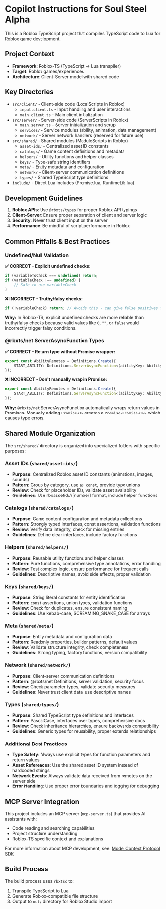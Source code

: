 # Copilot Instructions for Soul Steel Alpha

This is a Roblox TypeScript project that compiles TypeScript code to Lua for Roblox game development.

## Project Context

- **Framework**: Roblox-TS (TypeScript → Lua transpiler)
- **Target**: Roblox games/experiences
- **Architecture**: Client-Server model with shared code

## Key Directories

- `src/client/` - Client-side code (LocalScripts in Roblox)
  - `input.client.ts` - Input handling and user interactions
  - `main.client.ts` - Main client initialization
- `src/server/` - Server-side code (ServerScripts in Roblox)
  - `main.server.ts` - Server initialization and setup
  - `services/` - Service modules (ability, animation, data management)
  - `network/` - Server network handlers (reserved for future use)
- `src/shared/` - Shared modules (ModuleScripts in Roblox)
  - `asset-ids/` - Centralized asset ID constants
  - `catalogs/` - Game content definitions and metadata
  - `helpers/` - Utility functions and helper classes
  - `keys/` - Type-safe string identifiers
  - `meta/` - Entity metadata and configuration
  - `network/` - Client-server communication definitions
  - `types/` - Shared TypeScript type definitions
- `include/` - Direct Lua includes (Promise.lua, RuntimeLib.lua)

## Development Guidelines

1. **Roblox APIs**: Use `@rbxts/types` for proper Roblox API typings
2. **Client-Server**: Ensure proper separation of client and server logic
3. **Security**: Never trust client input on the server
4. **Performance**: Be mindful of script performance in Roblox

## Common Pitfalls & Best Practices

### Undefined/Null Validation

**✅ CORRECT - Explicit undefined checks:**
```typescript
if (variableToCheck === undefined) return;
if (variableCheck !== undefined) {
    // Safe to use variableCheck
}
```

**❌ INCORRECT - Truthy/falsy checks:**
```typescript
if (!variableCheck) return; // Avoids this - can give false positives for 0, "", false
```

**Why:** In Roblox-TS, explicit undefined checks are more reliable than truthy/falsy checks because valid values like `0`, `""`, or `false` would incorrectly trigger falsy conditions.

### @rbxts/net ServerAsyncFunction Types

**✅ CORRECT - Return type without Promise wrapper:**
```typescript
export const AbilityRemotes = Definitions.Create({
    START_ABILITY: Definitions.ServerAsyncFunction<(abilityKey: AbilityKey) => boolean>(),
});
```

**❌ INCORRECT - Don't manually wrap in Promise:**
```typescript
export const AbilityRemotes = Definitions.Create({
    START_ABILITY: Definitions.ServerAsyncFunction<(abilityKey: AbilityKey) => Promise<boolean>>(),
});
```

**Why:** `@rbxts/net` ServerAsyncFunction automatically wraps return values in Promises. Manually adding `Promise<T>` creates a `Promise<Promise<T>>` which causes type errors.

## Shared Module Organization

The `src/shared/` directory is organized into specialized folders with specific purposes:

### Asset IDs (`shared/asset-ids/`)
- **Purpose**: Centralized Roblox asset ID constants (animations, images, sounds)
- **Pattern**: Group by category, use `as const`, provide type unions
- **Review**: Check for placeholder IDs, validate asset availability
- **Guidelines**: Use rbxassetid://[number] format, include helper functions

### Catalogs (`shared/catalogs/`)
- **Purpose**: Game content configuration and metadata collections
- **Pattern**: Strongly typed interfaces, const assertions, validation functions
- **Review**: Verify data integrity, check for missing entries
- **Guidelines**: Define clear interfaces, include factory functions

### Helpers (`shared/helpers/`)
- **Purpose**: Reusable utility functions and helper classes
- **Pattern**: Pure functions, comprehensive type annotations, error handling
- **Review**: Test complex logic, ensure performance for frequent calls
- **Guidelines**: Descriptive names, avoid side effects, proper validation

### Keys (`shared/keys/`)
- **Purpose**: String literal constants for entity identification
- **Pattern**: `const` assertions, union types, validation functions
- **Review**: Check for duplicates, ensure consistent naming
- **Guidelines**: Use kebab-case, SCREAMING_SNAKE_CASE for arrays

### Meta (`shared/meta/`)
- **Purpose**: Entity metadata and configuration data
- **Pattern**: Readonly properties, builder patterns, default values
- **Review**: Validate structure integrity, check completeness
- **Guidelines**: Strong typing, factory functions, version compatibility

### Network (`shared/network/`)
- **Purpose**: Client-server communication definitions
- **Pattern**: @rbxts/net Definitions, server validation, security focus
- **Review**: Check parameter types, validate security measures
- **Guidelines**: Never trust client data, use descriptive names

### Types (`shared/types/`)
- **Purpose**: Shared TypeScript type definitions and interfaces
- **Pattern**: PascalCase, interfaces over types, comprehensive docs
- **Review**: Check inheritance hierarchies, ensure backwards compatibility
- **Guidelines**: Generic types for reusability, proper extends relationships

### Additional Best Practices

- **Type Safety**: Always use explicit types for function parameters and return values
- **Asset References**: Use the shared asset ID system instead of hardcoded strings
- **Network Events**: Always validate data received from remotes on the server side
- **Error Handling**: Use proper error boundaries and logging for debugging

## MCP Server Integration

This project includes an MCP server (`mcp-server.ts`) that provides AI assistants with:
- Code reading and searching capabilities
- Project structure understanding
- Roblox-TS specific context and explanations

For more information about MCP development, see: [Model Context Protocol SDK](https://github.com/modelcontextprotocol/create-python-server)

## Build Process

The build process uses `rbxtsc` to:
1. Transpile TypeScript to Lua
2. Generate Roblox-compatible file structure
3. Output to `out/` directory for Roblox Studio import
